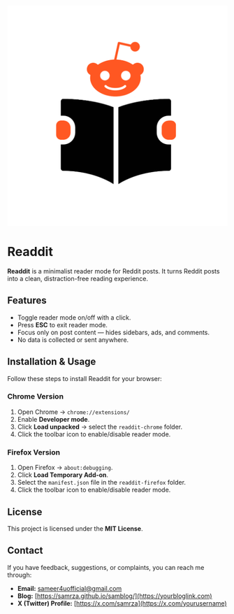 ![Readdit Logo](/readdit-chrome/icons/icon128.png)

# Readdit

**Readdit** is a minimalist reader mode for Reddit posts. It turns Reddit posts into a clean, distraction-free reading experience.

## Features

- Toggle reader mode on/off with a click.
- Press **ESC** to exit reader mode.
- Focus only on post content — hides sidebars, ads, and comments.
- No data is collected or sent anywhere.

## Installation & Usage

Follow these steps to install Readdit for your browser:

### Chrome Version

1. Open Chrome → `chrome://extensions/`
2. Enable **Developer mode**.
3. Click **Load unpacked** → select the `readdit-chrome` folder.
4. Click the toolbar icon to enable/disable reader mode.

### Firefox Version

1. Open Firefox → `about:debugging`.
2. Click **Load Temporary Add-on**.
3. Select the `manifest.json` file in the `readdit-firefox` folder.
4. Click the toolbar icon to enable/disable reader mode.

## License

This project is licensed under the **MIT License**.

## Contact

If you have feedback, suggestions, or complaints, you can reach me through:

- **Email:** [sameer4uofficial@gmail.com](mailto:sameer4uofficial@gmail.com)
- **Blog:** [https://samrza.github.io/samblog/](https://yourbloglink.com)
- **X (Twitter) Profile:** [https://x.com/samrza](https://x.com/yourusername)
